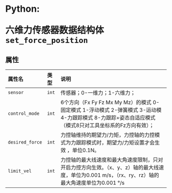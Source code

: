 # <p class="hidden">Python: </p>六维力传感器数据结构体`set_force_position`

## 属性

|属性名|类型|说明|
|:--|:--|:--|
|`sensor`|`int`|传感器；0-一维力；1-六维力； |
|`control_mode`|`int`|6个方向（Fx Fy Fz Mx My Mz）的模式 0-固定模式 1-浮动模式 2-弹簧模式 3-运动模 4-力跟踪模式 8-力跟踪+姿态自适应模式（模式8只对工具坐标系的Fz方向有效）；|
|`desired_force`|`int`|力控轴维持的期望力/力矩，力控轴的力控模式为力跟踪模式时，期望力/力矩设置才会生效 ，单位0.1N。|
|`limit_vel`|`int`|力控轴的最大线速度和最大角速度限制，只对开启力控方向生效。（x、y、z）轴的最大线速度，单位为0.001 m/s，（rx、ry、rz）轴的最大角速度单位为0.001 °/s|
